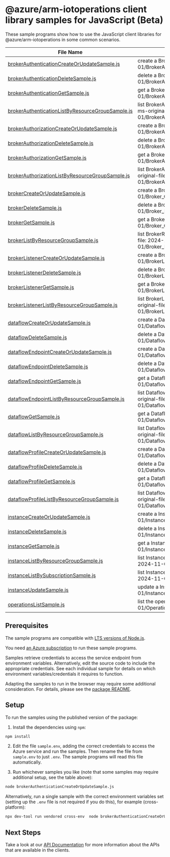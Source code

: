 # @azure/arm-iotoperations client library samples for JavaScript (Beta)

These sample programs show how to use the JavaScript client libraries for @azure/arm-iotoperations in some common scenarios.

| **File Name**                                                                                     | **Description**                                                                                                                                           |
| ------------------------------------------------------------------------------------------------- | --------------------------------------------------------------------------------------------------------------------------------------------------------- |
| [brokerAuthenticationCreateOrUpdateSample.js][brokerauthenticationcreateorupdatesample]           | create a BrokerAuthenticationResource x-ms-original-file: 2024-11-01/BrokerAuthentication_CreateOrUpdate_Complex.json                                     |
| [brokerAuthenticationDeleteSample.js][brokerauthenticationdeletesample]                           | delete a BrokerAuthenticationResource x-ms-original-file: 2024-11-01/BrokerAuthentication_Delete_MaximumSet_Gen.json                                      |
| [brokerAuthenticationGetSample.js][brokerauthenticationgetsample]                                 | get a BrokerAuthenticationResource x-ms-original-file: 2024-11-01/BrokerAuthentication_Get_MaximumSet_Gen.json                                            |
| [brokerAuthenticationListByResourceGroupSample.js][brokerauthenticationlistbyresourcegroupsample] | list BrokerAuthenticationResource resources by BrokerResource x-ms-original-file: 2024-11-01/BrokerAuthentication_ListByResourceGroup_MaximumSet_Gen.json |
| [brokerAuthorizationCreateOrUpdateSample.js][brokerauthorizationcreateorupdatesample]             | create a BrokerAuthorizationResource x-ms-original-file: 2024-11-01/BrokerAuthorization_CreateOrUpdate_Complex.json                                       |
| [brokerAuthorizationDeleteSample.js][brokerauthorizationdeletesample]                             | delete a BrokerAuthorizationResource x-ms-original-file: 2024-11-01/BrokerAuthorization_Delete_MaximumSet_Gen.json                                        |
| [brokerAuthorizationGetSample.js][brokerauthorizationgetsample]                                   | get a BrokerAuthorizationResource x-ms-original-file: 2024-11-01/BrokerAuthorization_Get_MaximumSet_Gen.json                                              |
| [brokerAuthorizationListByResourceGroupSample.js][brokerauthorizationlistbyresourcegroupsample]   | list BrokerAuthorizationResource resources by BrokerResource x-ms-original-file: 2024-11-01/BrokerAuthorization_ListByResourceGroup_MaximumSet_Gen.json   |
| [brokerCreateOrUpdateSample.js][brokercreateorupdatesample]                                       | create a BrokerResource x-ms-original-file: 2024-11-01/Broker_CreateOrUpdate_Complex.json                                                                 |
| [brokerDeleteSample.js][brokerdeletesample]                                                       | delete a BrokerResource x-ms-original-file: 2024-11-01/Broker_Delete_MaximumSet_Gen.json                                                                  |
| [brokerGetSample.js][brokergetsample]                                                             | get a BrokerResource x-ms-original-file: 2024-11-01/Broker_Get_MaximumSet_Gen.json                                                                        |
| [brokerListByResourceGroupSample.js][brokerlistbyresourcegroupsample]                             | list BrokerResource resources by InstanceResource x-ms-original-file: 2024-11-01/Broker_ListByResourceGroup_MaximumSet_Gen.json                           |
| [brokerListenerCreateOrUpdateSample.js][brokerlistenercreateorupdatesample]                       | create a BrokerListenerResource x-ms-original-file: 2024-11-01/BrokerListener_CreateOrUpdate_Complex.json                                                 |
| [brokerListenerDeleteSample.js][brokerlistenerdeletesample]                                       | delete a BrokerListenerResource x-ms-original-file: 2024-11-01/BrokerListener_Delete_MaximumSet_Gen.json                                                  |
| [brokerListenerGetSample.js][brokerlistenergetsample]                                             | get a BrokerListenerResource x-ms-original-file: 2024-11-01/BrokerListener_Get_MaximumSet_Gen.json                                                        |
| [brokerListenerListByResourceGroupSample.js][brokerlistenerlistbyresourcegroupsample]             | list BrokerListenerResource resources by BrokerResource x-ms-original-file: 2024-11-01/BrokerListener_ListByResourceGroup_MaximumSet_Gen.json             |
| [dataflowCreateOrUpdateSample.js][dataflowcreateorupdatesample]                                   | create a DataflowResource x-ms-original-file: 2024-11-01/Dataflow_CreateOrUpdate_ComplexContextualization.json                                            |
| [dataflowDeleteSample.js][dataflowdeletesample]                                                   | delete a DataflowResource x-ms-original-file: 2024-11-01/Dataflow_Delete_MaximumSet_Gen.json                                                              |
| [dataflowEndpointCreateOrUpdateSample.js][dataflowendpointcreateorupdatesample]                   | create a DataflowEndpointResource x-ms-original-file: 2024-11-01/DataflowEndpoint_CreateOrUpdate_ADLSv2.json                                              |
| [dataflowEndpointDeleteSample.js][dataflowendpointdeletesample]                                   | delete a DataflowEndpointResource x-ms-original-file: 2024-11-01/DataflowEndpoint_Delete_MaximumSet_Gen.json                                              |
| [dataflowEndpointGetSample.js][dataflowendpointgetsample]                                         | get a DataflowEndpointResource x-ms-original-file: 2024-11-01/DataflowEndpoint_Get_MaximumSet_Gen.json                                                    |
| [dataflowEndpointListByResourceGroupSample.js][dataflowendpointlistbyresourcegroupsample]         | list DataflowEndpointResource resources by InstanceResource x-ms-original-file: 2024-11-01/DataflowEndpoint_ListByResourceGroup_MaximumSet_Gen.json       |
| [dataflowGetSample.js][dataflowgetsample]                                                         | get a DataflowResource x-ms-original-file: 2024-11-01/Dataflow_Get_MaximumSet_Gen.json                                                                    |
| [dataflowListByResourceGroupSample.js][dataflowlistbyresourcegroupsample]                         | list DataflowResource resources by DataflowProfileResource x-ms-original-file: 2024-11-01/Dataflow_ListByProfileResource_MaximumSet_Gen.json              |
| [dataflowProfileCreateOrUpdateSample.js][dataflowprofilecreateorupdatesample]                     | create a DataflowProfileResource x-ms-original-file: 2024-11-01/DataflowProfile_CreateOrUpdate_MaximumSet_Gen.json                                        |
| [dataflowProfileDeleteSample.js][dataflowprofiledeletesample]                                     | delete a DataflowProfileResource x-ms-original-file: 2024-11-01/DataflowProfile_Delete_MaximumSet_Gen.json                                                |
| [dataflowProfileGetSample.js][dataflowprofilegetsample]                                           | get a DataflowProfileResource x-ms-original-file: 2024-11-01/DataflowProfile_Get_MaximumSet_Gen.json                                                      |
| [dataflowProfileListByResourceGroupSample.js][dataflowprofilelistbyresourcegroupsample]           | list DataflowProfileResource resources by InstanceResource x-ms-original-file: 2024-11-01/DataflowProfile_ListByResourceGroup_MaximumSet_Gen.json         |
| [instanceCreateOrUpdateSample.js][instancecreateorupdatesample]                                   | create a InstanceResource x-ms-original-file: 2024-11-01/Instance_CreateOrUpdate_MaximumSet_Gen.json                                                      |
| [instanceDeleteSample.js][instancedeletesample]                                                   | delete a InstanceResource x-ms-original-file: 2024-11-01/Instance_Delete_MaximumSet_Gen.json                                                              |
| [instanceGetSample.js][instancegetsample]                                                         | get a InstanceResource x-ms-original-file: 2024-11-01/Instance_Get_MaximumSet_Gen.json                                                                    |
| [instanceListByResourceGroupSample.js][instancelistbyresourcegroupsample]                         | list InstanceResource resources by resource group x-ms-original-file: 2024-11-01/Instance_ListByResourceGroup_MaximumSet_Gen.json                         |
| [instanceListBySubscriptionSample.js][instancelistbysubscriptionsample]                           | list InstanceResource resources by subscription ID x-ms-original-file: 2024-11-01/Instance_ListBySubscription_MaximumSet_Gen.json                         |
| [instanceUpdateSample.js][instanceupdatesample]                                                   | update a InstanceResource x-ms-original-file: 2024-11-01/Instance_Update_MaximumSet_Gen.json                                                              |
| [operationsListSample.js][operationslistsample]                                                   | list the operations for the provider x-ms-original-file: 2024-11-01/Operations_List_MaximumSet_Gen.json                                                   |

## Prerequisites

The sample programs are compatible with [LTS versions of Node.js](https://github.com/nodejs/release#release-schedule).

You need [an Azure subscription][freesub] to run these sample programs.

Samples retrieve credentials to access the service endpoint from environment variables. Alternatively, edit the source code to include the appropriate credentials. See each individual sample for details on which environment variables/credentials it requires to function.

Adapting the samples to run in the browser may require some additional consideration. For details, please see the [package README][package].

## Setup

To run the samples using the published version of the package:

1. Install the dependencies using `npm`:

```bash
npm install
```

2. Edit the file `sample.env`, adding the correct credentials to access the Azure service and run the samples. Then rename the file from `sample.env` to just `.env`. The sample programs will read this file automatically.

3. Run whichever samples you like (note that some samples may require additional setup, see the table above):

```bash
node brokerAuthenticationCreateOrUpdateSample.js
```

Alternatively, run a single sample with the correct environment variables set (setting up the `.env` file is not required if you do this), for example (cross-platform):

```bash
npx dev-tool run vendored cross-env  node brokerAuthenticationCreateOrUpdateSample.js
```

## Next Steps

Take a look at our [API Documentation][apiref] for more information about the APIs that are available in the clients.

[brokerauthenticationcreateorupdatesample]: https://github.com/Azure/azure-sdk-for-js/blob/main/sdk/iotoperations/arm-iotoperations/samples/v1-beta/javascript/brokerAuthenticationCreateOrUpdateSample.js
[brokerauthenticationdeletesample]: https://github.com/Azure/azure-sdk-for-js/blob/main/sdk/iotoperations/arm-iotoperations/samples/v1-beta/javascript/brokerAuthenticationDeleteSample.js
[brokerauthenticationgetsample]: https://github.com/Azure/azure-sdk-for-js/blob/main/sdk/iotoperations/arm-iotoperations/samples/v1-beta/javascript/brokerAuthenticationGetSample.js
[brokerauthenticationlistbyresourcegroupsample]: https://github.com/Azure/azure-sdk-for-js/blob/main/sdk/iotoperations/arm-iotoperations/samples/v1-beta/javascript/brokerAuthenticationListByResourceGroupSample.js
[brokerauthorizationcreateorupdatesample]: https://github.com/Azure/azure-sdk-for-js/blob/main/sdk/iotoperations/arm-iotoperations/samples/v1-beta/javascript/brokerAuthorizationCreateOrUpdateSample.js
[brokerauthorizationdeletesample]: https://github.com/Azure/azure-sdk-for-js/blob/main/sdk/iotoperations/arm-iotoperations/samples/v1-beta/javascript/brokerAuthorizationDeleteSample.js
[brokerauthorizationgetsample]: https://github.com/Azure/azure-sdk-for-js/blob/main/sdk/iotoperations/arm-iotoperations/samples/v1-beta/javascript/brokerAuthorizationGetSample.js
[brokerauthorizationlistbyresourcegroupsample]: https://github.com/Azure/azure-sdk-for-js/blob/main/sdk/iotoperations/arm-iotoperations/samples/v1-beta/javascript/brokerAuthorizationListByResourceGroupSample.js
[brokercreateorupdatesample]: https://github.com/Azure/azure-sdk-for-js/blob/main/sdk/iotoperations/arm-iotoperations/samples/v1-beta/javascript/brokerCreateOrUpdateSample.js
[brokerdeletesample]: https://github.com/Azure/azure-sdk-for-js/blob/main/sdk/iotoperations/arm-iotoperations/samples/v1-beta/javascript/brokerDeleteSample.js
[brokergetsample]: https://github.com/Azure/azure-sdk-for-js/blob/main/sdk/iotoperations/arm-iotoperations/samples/v1-beta/javascript/brokerGetSample.js
[brokerlistbyresourcegroupsample]: https://github.com/Azure/azure-sdk-for-js/blob/main/sdk/iotoperations/arm-iotoperations/samples/v1-beta/javascript/brokerListByResourceGroupSample.js
[brokerlistenercreateorupdatesample]: https://github.com/Azure/azure-sdk-for-js/blob/main/sdk/iotoperations/arm-iotoperations/samples/v1-beta/javascript/brokerListenerCreateOrUpdateSample.js
[brokerlistenerdeletesample]: https://github.com/Azure/azure-sdk-for-js/blob/main/sdk/iotoperations/arm-iotoperations/samples/v1-beta/javascript/brokerListenerDeleteSample.js
[brokerlistenergetsample]: https://github.com/Azure/azure-sdk-for-js/blob/main/sdk/iotoperations/arm-iotoperations/samples/v1-beta/javascript/brokerListenerGetSample.js
[brokerlistenerlistbyresourcegroupsample]: https://github.com/Azure/azure-sdk-for-js/blob/main/sdk/iotoperations/arm-iotoperations/samples/v1-beta/javascript/brokerListenerListByResourceGroupSample.js
[dataflowcreateorupdatesample]: https://github.com/Azure/azure-sdk-for-js/blob/main/sdk/iotoperations/arm-iotoperations/samples/v1-beta/javascript/dataflowCreateOrUpdateSample.js
[dataflowdeletesample]: https://github.com/Azure/azure-sdk-for-js/blob/main/sdk/iotoperations/arm-iotoperations/samples/v1-beta/javascript/dataflowDeleteSample.js
[dataflowendpointcreateorupdatesample]: https://github.com/Azure/azure-sdk-for-js/blob/main/sdk/iotoperations/arm-iotoperations/samples/v1-beta/javascript/dataflowEndpointCreateOrUpdateSample.js
[dataflowendpointdeletesample]: https://github.com/Azure/azure-sdk-for-js/blob/main/sdk/iotoperations/arm-iotoperations/samples/v1-beta/javascript/dataflowEndpointDeleteSample.js
[dataflowendpointgetsample]: https://github.com/Azure/azure-sdk-for-js/blob/main/sdk/iotoperations/arm-iotoperations/samples/v1-beta/javascript/dataflowEndpointGetSample.js
[dataflowendpointlistbyresourcegroupsample]: https://github.com/Azure/azure-sdk-for-js/blob/main/sdk/iotoperations/arm-iotoperations/samples/v1-beta/javascript/dataflowEndpointListByResourceGroupSample.js
[dataflowgetsample]: https://github.com/Azure/azure-sdk-for-js/blob/main/sdk/iotoperations/arm-iotoperations/samples/v1-beta/javascript/dataflowGetSample.js
[dataflowlistbyresourcegroupsample]: https://github.com/Azure/azure-sdk-for-js/blob/main/sdk/iotoperations/arm-iotoperations/samples/v1-beta/javascript/dataflowListByResourceGroupSample.js
[dataflowprofilecreateorupdatesample]: https://github.com/Azure/azure-sdk-for-js/blob/main/sdk/iotoperations/arm-iotoperations/samples/v1-beta/javascript/dataflowProfileCreateOrUpdateSample.js
[dataflowprofiledeletesample]: https://github.com/Azure/azure-sdk-for-js/blob/main/sdk/iotoperations/arm-iotoperations/samples/v1-beta/javascript/dataflowProfileDeleteSample.js
[dataflowprofilegetsample]: https://github.com/Azure/azure-sdk-for-js/blob/main/sdk/iotoperations/arm-iotoperations/samples/v1-beta/javascript/dataflowProfileGetSample.js
[dataflowprofilelistbyresourcegroupsample]: https://github.com/Azure/azure-sdk-for-js/blob/main/sdk/iotoperations/arm-iotoperations/samples/v1-beta/javascript/dataflowProfileListByResourceGroupSample.js
[instancecreateorupdatesample]: https://github.com/Azure/azure-sdk-for-js/blob/main/sdk/iotoperations/arm-iotoperations/samples/v1-beta/javascript/instanceCreateOrUpdateSample.js
[instancedeletesample]: https://github.com/Azure/azure-sdk-for-js/blob/main/sdk/iotoperations/arm-iotoperations/samples/v1-beta/javascript/instanceDeleteSample.js
[instancegetsample]: https://github.com/Azure/azure-sdk-for-js/blob/main/sdk/iotoperations/arm-iotoperations/samples/v1-beta/javascript/instanceGetSample.js
[instancelistbyresourcegroupsample]: https://github.com/Azure/azure-sdk-for-js/blob/main/sdk/iotoperations/arm-iotoperations/samples/v1-beta/javascript/instanceListByResourceGroupSample.js
[instancelistbysubscriptionsample]: https://github.com/Azure/azure-sdk-for-js/blob/main/sdk/iotoperations/arm-iotoperations/samples/v1-beta/javascript/instanceListBySubscriptionSample.js
[instanceupdatesample]: https://github.com/Azure/azure-sdk-for-js/blob/main/sdk/iotoperations/arm-iotoperations/samples/v1-beta/javascript/instanceUpdateSample.js
[operationslistsample]: https://github.com/Azure/azure-sdk-for-js/blob/main/sdk/iotoperations/arm-iotoperations/samples/v1-beta/javascript/operationsListSample.js
[apiref]: https://docs.microsoft.com/javascript/api/@azure/arm-iotoperations?view=azure-node-preview
[freesub]: https://azure.microsoft.com/free/
[package]: https://github.com/Azure/azure-sdk-for-js/tree/main/sdk/iotoperations/arm-iotoperations/README.md
